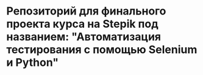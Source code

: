 # Репозиторий для финального проекта курса на Stepik под названием: "Автоматизация тестирования с помощью Selenium и Python"

